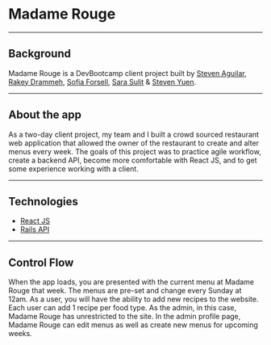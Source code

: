 # Madame Rouge

----
## Background
Madame Rouge is a DevBootcamp client project built by [Steven Aguilar](https://github.com/Steven2493), [Rakey Drammeh](https://github.com/rdrammeh), [Sofia Forsell](https://github.com/sforsell), [Sara Sulit](https://github.com/sarayapsulit) & [Steven Yuen](https://github.com/steveny91).

----
## About the app
As a two-day client project, my team and I built a crowd sourced restaurant web application that allowed the owner of the restaurant to create and alter menus every week. The goals of this project was to practice agile workflow, create a backend API, become more comfortable with React JS, and to get some experience working with a client.

----
## Technologies
* [React JS]()
* [Rails API](https://github.com/rdrammeh/Madame-Rouge-API)

----
## Control Flow
When the app loads, you are presented with the current menu at Madame Rouge that week. The menus are pre-set and change every Sunday at 12am. As a user, you will have the ability to add new recipes to the website. Each user can add 1 recipe per food type. As the admin, in this case, Madame Rouge has unrestricted to the site. In the admin profile page, Madame Rouge can edit menus as well as create new menus for upcoming weeks.    
